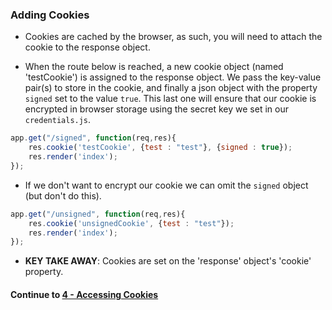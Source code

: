 ### Adding Cookies
* Cookies are cached by the browser, as such, you will need to attach the cookie to the response object.
  
* When the route below is reached, a new cookie object (named 'testCookie') is assigned to the response object. We pass the key-value pair(s) to store in the cookie, and finally a json object with the property `signed` set to the value `true`. This last one will ensure that our cookie is encrypted in browser storage using the secret key we set in our `credentials.js`.
  
```javascript
app.get("/signed", function(req,res){
	res.cookie('testCookie', {test : "test"}, {signed : true});
	res.render('index');
});
```
  
* If we don't want to encrypt our cookie we can omit the `signed` object (but don't do this).
  
```javascript
app.get("/unsigned", function(req,res){
	res.cookie('unsignedCookie', {test : "test"});
	res.render('index');
});
```
  
* **KEY TAKE AWAY**: Cookies are set on the 'response' object's 'cookie' property.
  
#### Continue to [4 - Accessing Cookies](4_AccessingCookies.md)